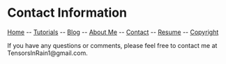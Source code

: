 # Contact Information

[Home](README.md) -- [Tutorials](Tutorials/README.md) -- [Blog](Blog/README.md) -- [About Me](aboutme.md) -- [Contact](contactme.md) -- [Resume](Resume.pdf) -- [Copyright](copyright.md)

If you have any questions or comments, please feel free to contact me at TensorsInRain1\@gmail.com.
